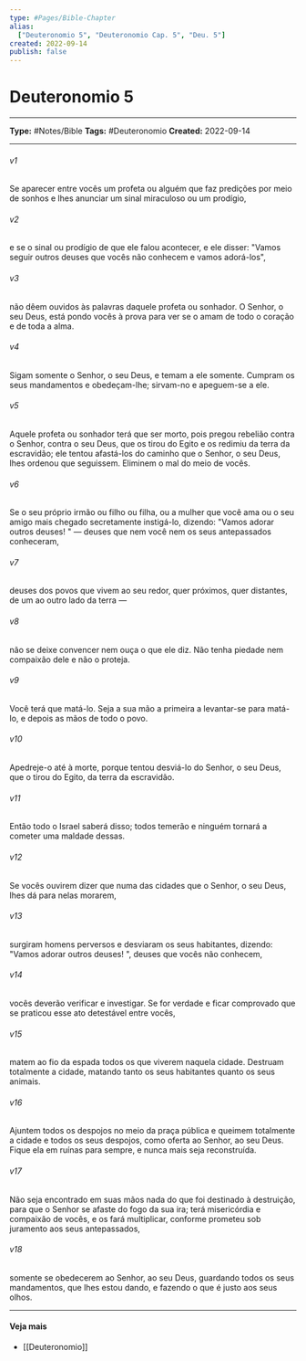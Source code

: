 ```yaml
---
type: #Pages/Bible-Chapter
alias:
  ["Deuteronomio 5", "Deuteronomio Cap. 5", "Deu. 5"]
created: 2022-09-14
publish: false
---
```


# Deuteronomio 5

---

**Type:** #Notes/Bible
**Tags:** #Deuteronomio
**Created:** 2022-09-14

---

###### v1
Se aparecer entre vocês um profeta ou alguém que faz predições por meio de sonhos e lhes anunciar um sinal miraculoso ou um prodígio,
###### v2
e se o sinal ou prodígio de que ele falou acontecer, e ele disser: "Vamos seguir outros deuses que vocês não conhecem e vamos adorá-los",
###### v3
não dêem ouvidos às palavras daquele profeta ou sonhador. O Senhor, o seu Deus, está pondo vocês à prova para ver se o amam de todo o coração e de toda a alma.
###### v4
Sigam somente o Senhor, o seu Deus, e temam a ele somente. Cumpram os seus mandamentos e obedeçam-lhe; sirvam-no e apeguem-se a ele.
###### v5
Aquele profeta ou sonhador terá que ser morto, pois pregou rebelião contra o Senhor, contra o seu Deus, que os tirou do Egito e os redimiu da terra da escravidão; ele tentou afastá-los do caminho que o Senhor, o seu Deus, lhes ordenou que seguissem. Eliminem o mal do meio de vocês.
###### v6
Se o seu próprio irmão ou filho ou filha, ou a mulher que você ama ou o seu amigo mais chegado secretamente instigá-lo, dizendo: "Vamos adorar outros deuses! " — deuses que nem você nem os seus antepassados conheceram,
###### v7
deuses dos povos que vivem ao seu redor, quer próximos, quer distantes, de um ao outro lado da terra —
###### v8
não se deixe convencer nem ouça o que ele diz. Não tenha piedade nem compaixão dele e não o proteja.
###### v9
Você terá que matá-lo. Seja a sua mão a primeira a levantar-se para matá-lo, e depois as mãos de todo o povo.
###### v10
Apedreje-o até à morte, porque tentou desviá-lo do Senhor, o seu Deus, que o tirou do Egito, da terra da escravidão.
###### v11
Então todo o Israel saberá disso; todos temerão e ninguém tornará a cometer uma maldade dessas.
###### v12
Se vocês ouvirem dizer que numa das cidades que o Senhor, o seu Deus, lhes dá para nelas morarem,
###### v13
surgiram homens perversos e desviaram os seus habitantes, dizendo: "Vamos adorar outros deuses! ", deuses que vocês não conhecem,
###### v14
vocês deverão verificar e investigar. Se for verdade e ficar comprovado que se praticou esse ato detestável entre vocês,
###### v15
matem ao fio da espada todos os que viverem naquela cidade. Destruam totalmente a cidade, matando tanto os seus habitantes quanto os seus animais.
###### v16
Ajuntem todos os despojos no meio da praça pública e queimem totalmente a cidade e todos os seus despojos, como oferta ao Senhor, ao seu Deus. Fique ela em ruínas para sempre, e nunca mais seja reconstruída.
###### v17
Não seja encontrado em suas mãos nada do que foi destinado à destruição, para que o Senhor se afaste do fogo da sua ira; terá misericórdia e compaixão de vocês, e os fará multiplicar, conforme prometeu sob juramento aos seus antepassados,
###### v18
somente se obedecerem ao Senhor, ao seu Deus, guardando todos os seus mandamentos, que lhes estou dando, e fazendo o que é justo aos seus olhos.


---

#### Veja mais

- [[Deuteronomio]]
